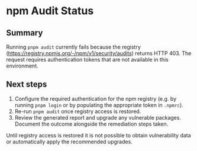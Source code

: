 # npm Audit Status

## Summary

Running `pnpm audit` currently fails because the registry (https://registry.npmjs.org/-/npm/v1/security/audits) returns HTTP 403. The request requires authentication tokens that are not available in this environment.

## Next steps

1. Configure the required authentication for the npm registry (e.g. by running `pnpm login` or by populating the appropriate token in `.npmrc`).
2. Re-run `pnpm audit` once registry access is restored.
3. Review the generated report and upgrade any vulnerable packages. Document the outcome alongside the remediation steps taken.

Until registry access is restored it is not possible to obtain vulnerability data or automatically apply the recommended upgrades.
